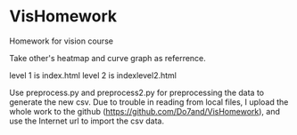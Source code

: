 # VisHomework

Homework for vision course

Take other's heatmap and curve graph as referrence.

level 1 is index.html
level 2 is indexlevel2.html

Use preprocess.py and preprocess2.py for preprocessing the data to generate the new csv.
Due to trouble in reading from local files, I upload the whole work to the github
(https://github.com/Do7and/VisHomework), and use the Internet url to import the csv data.